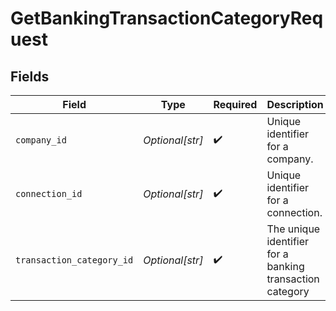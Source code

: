 # GetBankingTransactionCategoryRequest


## Fields

| Field                                                    | Type                                                     | Required                                                 | Description                                              | Example                                                  |
| -------------------------------------------------------- | -------------------------------------------------------- | -------------------------------------------------------- | -------------------------------------------------------- | -------------------------------------------------------- |
| `company_id`                                             | *Optional[str]*                                          | :heavy_check_mark:                                       | Unique identifier for a company.                         | 8a210b68-6988-11ed-a1eb-0242ac120002                     |
| `connection_id`                                          | *Optional[str]*                                          | :heavy_check_mark:                                       | Unique identifier for a connection.                      | 2e9d2c44-f675-40ba-8049-353bfcb5e171                     |
| `transaction_category_id`                                | *Optional[str]*                                          | :heavy_check_mark:                                       | The unique identifier for a banking transaction category |                                                          |